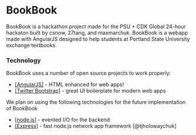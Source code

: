 # BookBook

BookBook is a hackathon project made for the PSU + CDK Global 24-hour hackaton built by csnow, 27tang, and maxmarchuk. BookBook is a webapp made with AngularJS designed to help students at Portland State University exchange textbooks.

### Technology
BookBook uses a number of open source projects to work properly:
* [[AngularJS]](https://angularjs.org/) - HTML enhanced for web apps!
* [[Twitter Bootstrap]](http://getbootstrap.com/) - great UI boilerplate for modern web apps

We plan on using the following technologies for the future implementation of BookBook
* [[node.js]](https://nodejs.org/) - evented I/O for the backend
* [[Express]](http://expressjs.com/) - fast node.js network app framework [@tjholowaychuk]

